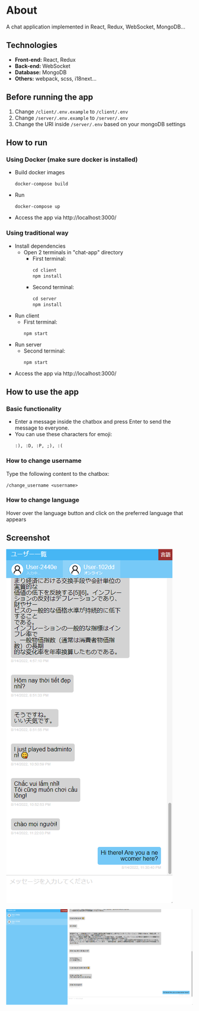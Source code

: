 # About
A chat application implemented in React, Redux, WebSocket, MongoDB...

## Technologies
+ **Front-end:** React, Redux
+ **Back-end:** WebSocket
+ **Database:** MongoDB
+ **Others:** webpack, scss, i18next...

## Before running the app
1. Change `/client/.env.example` to `/client/.env`
2. Change `/server/.env.example` to `/server/.env`
3. Change the URI inside `/server/.env` based on your mongoDB settings

## How to run
### Using Docker (make sure docker is installed)
+ Build docker images
  ```
  docker-compose build
  ```
+ Run
  ```
  docker-compose up
  ```
+ Access the app via http://localhost:3000/

### Using traditional way
+ Install dependencies
  + Open 2 terminals in "chat-app" directory
    + First terminal:
      ```
      cd client
      npm install
      ```
    + Second terminal:
      ```
      cd server
      npm install
      ```
+ Run client
  + First terminal:
    ```
    npm start
    ```
+ Run server
  + Second terminal:
    ```
    npm start
    ```
+ Access the app via http://localhost:3000/

## How to use the app
### Basic functionality
+ Enter a message inside the chatbox and press Enter to send the message to everyone.
+ You can use these characters for emoji:
  ```
  :), :D, :P, ;), :(
  ```

### How to change username
Type the following content to the chatbox:
  ```
  /change_username <username>
  ```

### How to change language
Hover over the language button and click on the preferred language that appears

## Screenshot
![Mobile Layout](https://github.com/ninhpm95/chat-app/blob/master/MobileLayout.png?raw=true)

![PC Layout](https://github.com/ninhpm95/chat-app/blob/master/PCLayout.png?raw=true)
